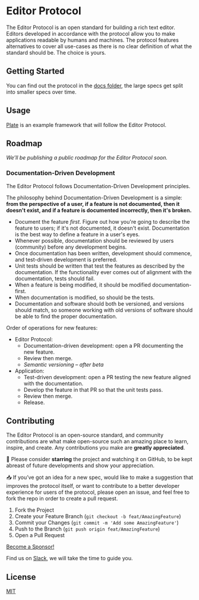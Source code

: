 # Editor Protocol

The Editor Protocol is an open standard for building a rich text editor. Editors developed in accordance with the protocol allow you to make applications readable by humans and machines. The protocol features alternatives to cover all use-cases as there is no clear definition of what the standard should be. The choice is yours.

## Getting Started

You can find out the protocol in the [docs folder](https://github.com/udecode/editor-protocol/tree/main/docs), the large specs get split into smaller specs over time. 

## Usage

[Plate](https://github.com/udecode/plate) is an example framework that will follow the Editor Protocol.

## Roadmap

_We’ll be publishing a public roadmap for the Editor Protocol soon._

<!-- See the [open issues](https://github.com/udecode/editor-protocol/issues?q=is%3Aissue+is%3Aopen) for a list of some proposed features (and known issues). -->

### Documentation-Driven Development

The Editor Protocol follows Documentation-Driven Development principles.

The philosophy behind Documentation-Driven Development is a simple: **from the perspective of a user, if a feature is not documented, then it doesn't exist, and if a feature is documented incorrectly, then it's broken.**

- Document the feature *first*. Figure out how you're going to describe the feature to users; if it's not documented, it doesn't exist. Documentation is the best way to define a feature in a user's eyes.
- Whenever possible, documentation should be reviewed by users (community) before any development begins.
- Once documentation has been written, development should commence, and test-driven development is preferred.
- Unit tests should be written that test the features as described by the documentation. If the functionality ever comes out of alignment with the documentation, tests should fail.
- When a feature is being modified, it should be modified documentation-first.
- When documentation is modified, so should be the tests.
- Documentation and software should both be versioned, and versions should match, so someone working with old versions of software should be able to find the proper documentation.

Order of operations for new features:
- Editor Protocol:
  - Documentation-driven development: open a PR documenting the new feature.
  - Review then merge.
  - _Semantic versioning – after beta_
- Application:
  - Test-driven development: open a PR testing the new feature aligned with the documentation.
  - Develop the feature in that PR so that the unit tests pass.
  - Review then merge.
  - Release.

## Contributing

The Editor Protocol is an open-source standard, and community contributions are what make open-source such an amazing place to learn, inspire, and create. Any contributions you make are **greatly appreciated**.

🌟 Please consider **starring** the project and watching it on GitHub, to be kept abreast of future developments and show your appreciation.

📥 If you’ve got an idea for a new spec, would like to make a suggestion that improves the protocol itself, or want to contribute to a better developer experience for users of the protocol, please open an issue, and feel free to fork the repo in order to create a pull request.

1.  Fork the Project
2.  Create your Feature Branch (`git checkout -b feat/AmazingFeature`)
3.  Commit your Changes (`git commit -m 'Add some AmazingFeature'`)
4.  Push to the Branch (`git push origin feat/AmazingFeature`)
5.  Open a Pull Request

<!-- If you’re looking for inspiration regarding new specs to write, or contributions you could make, please check the [open issues](https://github.com/udecode/editor-protocol/issues?q=is%3Aissue+is%3Aopen). -->

[Become a Sponsor!](https://github.com/sponsors/zbeyens)

Find us on [Slack](https://slate-js.slack.com/messages/plate), we will take the time to guide you.

## License

[MIT](https://github.com/udecode/editor-protocol/blob/main/LICENSE)
